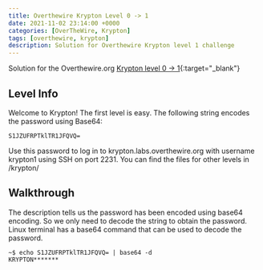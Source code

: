 ```yaml
---
title: Overthewire Krypton Level 0 -> 1
date: 2021-11-02 23:14:00 +0000
categories: [OverTheWire, Krypton]
tags: [overthewire, krypton]
description: Solution for Overthewire Krypton level 1 challenge
---
```


Solution for the Overthewire.org [Krypton level 0 -> 1](https://overthewire.org/wargames/krypton/krypton0.html){:target="\_blank"}

## Level Info  

Welcome to Krypton! The first level is easy. The following string encodes the password using Base64:  

`S1JZUFRPTklTR1JFQVQ=`  

Use this password to log in to krypton.labs.overthewire.org with username krypton1 using SSH on port 2231. You can find the files for other levels in /krypton/  

## Walkthrough

The description tells us the password has been encoded using base64 encoding. So we only need to decode the string to obtain the password. Linux terminal has a base64 command that can be used to decode the password.

```console
~$ echo S1JZUFRPTklTR1JFQVQ= | base64 -d
KRYPTON*******
```
